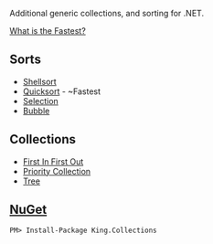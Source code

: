 Additional generic collections, and sorting for .NET.

[What is the Fastest?](http://stackoverflow.com/questions/1753278/what-is-the-fastest-sorting-algorithm-in-c)

## Sorts
+ [Shellsort](http://en.wikipedia.org/wiki/Shellsort)
+ [Quicksort](http://en.wikipedia.org/wiki/Quicksort) - ~Fastest
+ [Selection](http://en.wikipedia.org/wiki/Selection_sort)
+ [Bubble](http://en.wikipedia.org/wiki/Bubble_sort)

## Collections
+ [First In First Out](http://en.wikipedia.org/wiki/FIFO#Computer_science)
+ [Priority Collection](http://en.wikipedia.org/wiki/Priority_queue)
+ [Tree](http://en.wikipedia.org/wiki/Tree_%28data_structure%29)

## [NuGet](https://www.nuget.org/packages/King.Collections/)
```
PM> Install-Package King.Collections
```